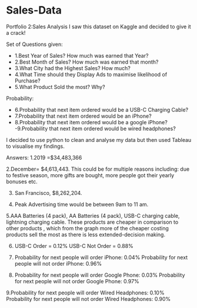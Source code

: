 # Sales-Data
Portfolio 2:Sales Analysis
I saw this dataset on Kaggle and decided to give it a crack!

Set of Questions given:
- 1.Best Year of Sales? How much was earned that Year?
- 2.Best Month of Sales? How much was earned that month?
- 3.What City had the Highest Sales? How much?
- 4.What Time should they Display Ads to maximise likelihood of Purchase?
- 5.What Product Sold the most? Why?

Probability:
- 6.Probability that next item ordered would be a USB-C Charging Cable?
- 7.Probability that next item ordered would be an iPhone?
- 8.Probability that next item ordered would be a google iPhone?
-9.Probability that next item ordered would be wired headphones?

I decided to use python to clean and analyse my data but then used Tableau to visualise my findings.

Answers:
1.2019 =$34,483,366

2.December= $4,613,443. This could be for multiple reasons including: due to festive season, more gifts are bought, more people got their yearly bonuses etc.

3. San Francisco, $8,262,204.

4. Peak Advertising time would be between 9am to 11 am.

5.AAA Batteries (4 pack), AA Batteries (4 pack), USB-C charging cable, lightning charging cable. These products are cheaper in comparison to other products , which from the graph more of the cheaper costing products sell the most as there is less extended-decision making.

6. USB-C Order = 0.12%
    USB-C Not Order = 0.88%
    
7. Probability for next people will order iPhone: 0.04%
Probability for next people will not order iPhone: 0.96%

8. Probability for next people will order Google Phone: 0.03%
Probability for next people will not order Google Phone: 0.97%

9.Probability for next people will order Wired Headphones: 0.10%
Probability for next people will not order Wired Headphones: 0.90%
